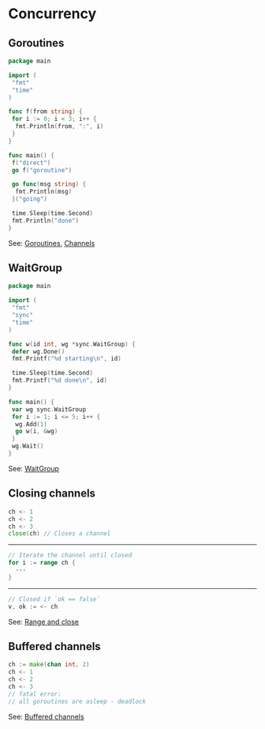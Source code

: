 # Concurrency

## Goroutines

```go
package main

import (
 "fmt"
 "time"
)

func f(from string) {
 for i := 0; i < 3; i++ {
  fmt.Println(from, ":", i)
 }
}

func main() {
 f("direct")
 go f("goroutine")

 go func(msg string) {
  fmt.Println(msg)
 }("going")

 time.Sleep(time.Second)
 fmt.Println("done")
}
```

See: [Goroutines](https://tour.go.dev/concurrency/1), [Channels](https://tour.go.dev/concurrency/2)

## WaitGroup

```go
package main

import (
 "fmt"
 "sync"
 "time"
)

func w(id int, wg *sync.WaitGroup) {
 defer wg.Done()
 fmt.Printf("%d starting\n", id)

 time.Sleep(time.Second)
 fmt.Printf("%d done\n", id)
}

func main() {
 var wg sync.WaitGroup
 for i := 1; i <= 5; i++ {
  wg.Add(1)
  go w(i, &wg)
 }
 wg.Wait()
}
```

See: [WaitGroup](https://go.dev/pkg/sync/#WaitGroup)

## Closing channels

```go
ch <- 1
ch <- 2
ch <- 3
close(ch) // Closes a channel
```

---

```go
// Iterate the channel until closed
for i := range ch {
  ···
}
```

---

```go
// Closed if `ok == false`
v, ok := <- ch
```

See: [Range and close](https://tour.go.dev/concurrency/4)

## Buffered channels

```go
ch := make(chan int, 2)
ch <- 1
ch <- 2
ch <- 3
// fatal error:
// all goroutines are asleep - deadlock
```

See: [Buffered channels](https://tour.go.dev/concurrency/3)
